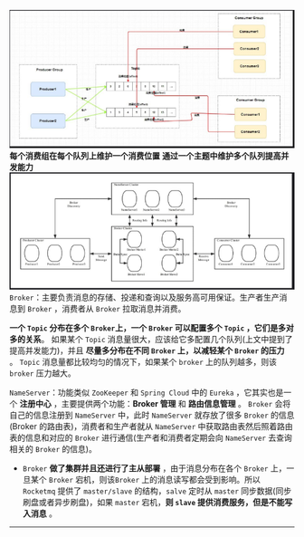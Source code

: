 ![输入图片说明](/imgs/2025-06-04/x6zLKVRsww9WgNT6.png)
**每个消费组在每个队列上维护一个消费位置**
**通过一个主题中维护多个队列提高并发能力**
![输入图片说明](/imgs/2025-06-04/lJ6hatJxYr4QNgxx.png)
`Broker`：主要负责消息的存储、投递和查询以及服务高可用保证。生产者生产消息到 `Broker` ，消费者从 `Broker` 拉取消息并消费。

**一个 `Topic` 分布在多个 `Broker`上，一个 `Broker` 可以配置多个 `Topic` ，它们是多对多的关系**。
如果某个 `Topic` 消息量很大，应该给它多配置几个队列(上文中提到了提高并发能力)，并且 **尽量多分布在不同 `Broker` 上，以减轻某个 `Broker` 的压力** 。
`Topic` 消息量都比较均匀的情况下，如果某个 `broker` 上的队列越多，则该 `broker` 压力越大。

`NameServer`：功能类似 `ZooKeeper` 和 `Spring Cloud` 中的 `Eureka` ，它其实也是一个 **注册中心** ，主要提供两个功能：**Broker 管理** 和 **路由信息管理** 。 `Broker` 会将自己的信息注册到 `NameServer` 中，此时 `NameServer` 就存放了很多 `Broker` 的信息(Broker 的路由表)，消费者和生产者就从 `NameServer` 中获取路由表然后照着路由表的信息和对应的 `Broker` 进行通信(生产者和消费者定期会向 `NameServer` 去查询相关的 `Broker` 的信息)。


-  `Broker` **做了集群并且还进行了主从部署** ，由于消息分布在各个 `Broker` 上，一旦某个 `Broker` 宕机，则该`Broker` 上的消息读写都会受到影响。所以 `Rocketmq` 提供了 `master/slave` 的结构，`salve` 定时从 `master` 同步数据(同步刷盘或者异步刷盘)，如果 `master` 宕机，**则 `slave` 提供消费服务，但是不能写入消息** 。

----------



<!--stackedit_data:
eyJoaXN0b3J5IjpbMTkxMTU1Mjc5NCwtMjA4ODc0NjYxMiwtMj
A4ODc0NjYxMl19
-->